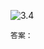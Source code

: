![3.4](https://images.gitee.com/uploads/images/2021/0416/155601_441476e7_1720749.png "3.4.png")

`答案：`
